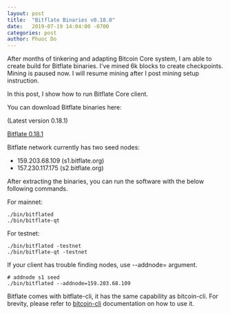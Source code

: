 ```yaml
---
layout: post
title:  "Bitflate Binaries v0.18.0"
date:   2019-07-19 14:04:00 -0700
categories: post
author: Phuoc Do
---
```


After months of tinkering and adapting Bitcoin Core system, I am able to create build for Bitflate binaries.
I've mined 6k blocks to create checkpoints. Mining is paused now. I will resume mining after I post
mining setup instruction.

In this post, I show how to run Bitflate Core client.

You can download Bitflate binaries here:

(Latest version 0.18.1)

[Bitflate 0.18.1](https://github.com/bitflate/bitflate/releases/tag/v0.18.1)

Bitflate network currently has two seed nodes:

- 159.203.68.109 (s1.bitflate.org)
- 157.230.117.175 (s2.bitflate.org)

After extracting the binaries, you can run the software with the below following commands.

For mainnet:

```
./bin/bitflated
./bin/bitflate-qt
```

For testnet:

```
./bin/bitflated -testnet
./bin/bitflate-qt -testnet
```

If your client has trouble finding nodes, use --addnode= argument.

```
# addnode s1 seed
./bin/bitflated --addnode=159.203.68.109
```

Bitflate comes with bitflate-cli, it has the same capability as bitcoin-cli. For brevity,
please refer to [bitcoin-cli](https://en.bitcoin.it/wiki/Original_Bitcoin_client/API_calls_list) documentation on how to use it.
